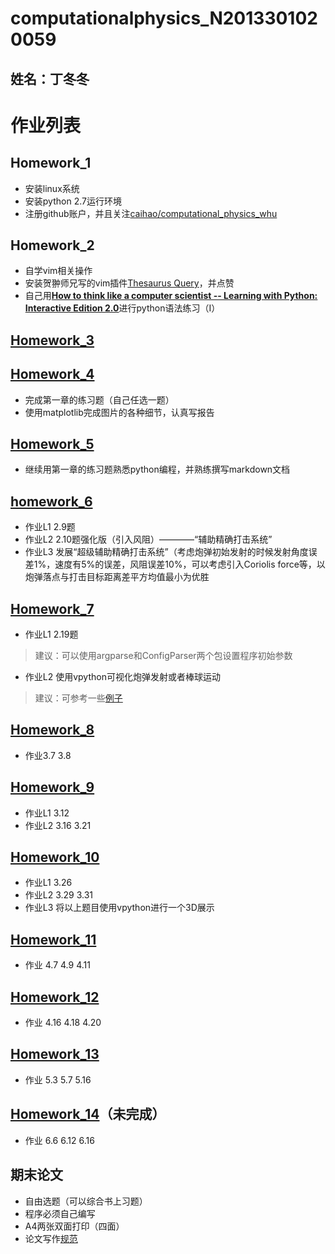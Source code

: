 # computationalphysics_N2013301020059
## 姓名：丁冬冬
# 作业列表

## Homework_1
- 安装linux系统
- 安装python 2.7运行环境
- 注册github账户，并且关注[caihao/computational_physics_whu](https://github.com/caihao/computational_physics_whu)

## Homework_2
- 自学vim相关操作
- 安装贺翀师兄写的vim插件[Thesaurus Query](https://github.com/Ron89/thesaurus_query.vim)，并点赞
- 自己用[**How to think like a computer scientist -- Learning with Python: Interactive Edition 2.0**](http://interactivepython.org/runestone/static/thinkcspy/index.html)进行python语法练习（I）

## [Homework_3](https://github.com/Memorieddd/computationalphysics_N2013301020059/tree/master/homework_3rd)


## [Homework_4](https://www.zybuluo.com/Memorieddd/note/316373)
- 完成第一章的练习题（自己任选一题）
- 使用matplotlib完成图片的各种细节，认真写报告


## [Homework_5](https://www.zybuluo.com/Memorieddd/note/321852)
- 继续用第一章的练习题熟悉python编程，并熟练撰写markdown文档
 

## [homework_6](https://www.zybuluo.com/Memorieddd/note/365009)
- 作业L1 2.9题
- 作业L2 2.10题强化版（引入风阻）————“辅助精确打击系统”
- 作业L3 发展“超级辅助精确打击系统”（考虑炮弹初始发射的时候发射角度误差1%，速度有5%的误差，风阻误差10%，可以考虑引入Coriolis force等，以炮弹落点与打击目标距离差平方均值最小为优胜


## [Homework_7](https://www.zybuluo.com/Memorieddd/note/365403)
- 作业L1 2.19题
> 建议：可以使用argparse和ConfigParser两个包设置程序初始参数

- 作业L2 使用vpython可视化炮弹发射或者棒球运动
> 建议：可参考一些[例子](http://www.visualrelativity.com/vpython/)

## [Homework_8](https://www.zybuluo.com/Memorieddd/note/402091)
- 作业3.7 3.8

## [Homework_9](https://www.zybuluo.com/Memorieddd/note/402556)
- 作业L1 3.12
- 作业L2 3.16 3.21

## [Homework_10](https://www.zybuluo.com/Memorieddd/note/405055)
- 作业L1 3.26
- 作业L2 3.29 3.31
- 作业L3 将以上题目使用vpython进行一个3D展示

## [Homework_11](https://www.zybuluo.com/Memorieddd/note/406900)
- 作业 4.7 4.9 4.11

## [Homework_12](https://www.zybuluo.com/Memorieddd/note/410948)
- 作业 4.16 4.18 4.20

## [Homework_13](https://www.zybuluo.com/Memorieddd/note/411062)
- 作业 5.3 5.7 5.16

## [Homework_14](https://www.zybuluo.com/Memorieddd/note/411064)（未完成）
- 作业 6.6 6.12 6.16


## 期末论文
- 自由选题（可以综合书上习题）
- 程序必须自己编写
- A4两张双面打印（四面）
- 论文写作[规范](https://github.com/caihao/computational_physics_whu/blob/master/%E8%AE%BA%E6%96%87%E8%A7%84%E8%8C%83.pdf)
